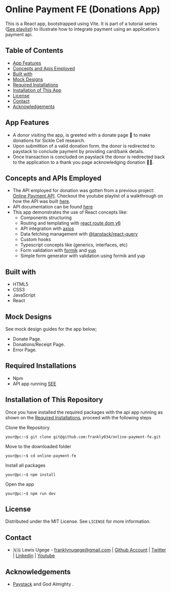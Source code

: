 # Online Payment FE (Donations App)

This is a React app, bootstrapped using Vite. It is part of a tutorial series ([See playlist](https://www.youtube.com/playlist?list=PLseH49SWn6vbkThN4BfSaI7KX-cLKUlzf)) to illustrate how to integrate payment using an application's payment api.

## Table of Contents

- [App Features](#app-features)
- [Concepts and Apis Employed](#concepts-and-apis-employed)
- [Built with](#built-with)
- [Mock Designs](#mock-designs)
- [Required Installations](#required-installations)
- [Installation of This App](#instalation)
- [License](#license)
- [Contact](#contact)
- [Acknowledgements](#acknowledgements)

<!-- Movie features -->

## App Features

- A donor visiting the app, is greeted with a donate page 🤭 to make donations for Sickle Cell research.
- Upon submittion of a valid donation form, the donor is redirected to paystack to conclude payment by providing card/bank details.
- Once transaction is concluded on paystack the donor is redirected back to the application to a thank you page acknowledging donation 🙏🏽.

<!-- concepts and apis employed -->

## Concepts and APIs Employed

- The API employed for donation was gotten from a previous project: [Online Payment API](https://github.com/frankly034/online-payment-api). Checkout the youtube playlist of a walkthrough on how the API was built [here](https://www.youtube.com/playlist?list=PLseH49SWn6vbVS_QQLkWdRrZFeLauLpzH).
- API documentation can be found [here](https://documenter.getpostman.com/view/17383417/2s93RXtqr5)
- This app demonstrates the use of React concepts like:
  - Components structuring
  - Routing and templating with [react route dom v6](https://www.npmjs.com/package/react-router-dom)
  - API integration with [axios](https://www.npmjs.com/package/axios)
  - Data fetching management with [@tanstack/react-query](https://www.npmjs.com/package/@tanstack/react-query)
  - Custom hooks
  - Typescript concepts like (generics, interfaces, etc)
  - Form validation with [formik](https://www.npmjs.com/package/formik) and [yup](https://www.npmjs.com/package/yup)
  - Simple form generator with validation using formik and yup

<!-- BUILT wITH -->

## Built with

- HTML5
- CSS3
- JavaScript
- React

<!-- MOCK DESIGNS -->

## Mock Designs

See mock design guides for the app below;

- Donate Page.
- Donations/Receipt Page.
- Error Page.

<!-- REQUIRED INSTALLATION -->

## Required Installations

- Npm
- API app running [SEE](https://github.com/frankly034/online-payment-api)

<!-- INSTALLATION -->

## Installation of This Repository

Once you have installed the required packages with the api app running as shown on the [Required Installations](#required-installations), proceed with the following steps

Clone the Repository

```Shell
your@pc:~$ git clone git@github.com:frankly034/online-payment-fe.git
```

Move to the downloaded folder

```Shell
your@pc:~$ cd online-payment-fe
```

Install all packages

```Shell
your@pc:~$ npm install
```

Open the app

```Shell
your@pc:~$ npm run dev
```

## License

Distributed under the MIT License. See `LICENSE` for more information.

<!-- CONTACT -->

## Contact

- 🇳🇬 Lewis Ugege - franklynugege@gmail.com | [Github Account](https://github.com/frankly034) | [Twitter](https://twitter.com/@wizlulu) | [Linkedin](https://linkedin.com/in/lewis-ugege) | [Youtube](https://www.youtube.com/channel/UC5t5gpLAJqEYEdDGNCPVRuQ)

## Acknowledgements

- <a href="https://paystack.com/">Paystack</a> and God Almighty .
